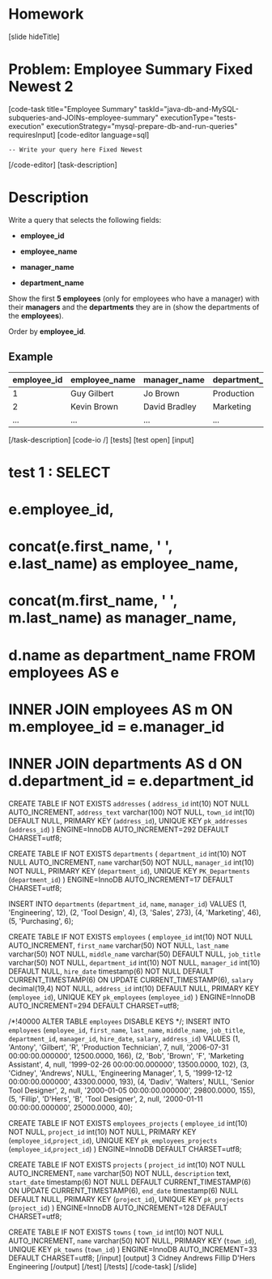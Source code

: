# Homework

[slide hideTitle]
# Problem: Employee Summary Fixed Newest 2
[code-task title="Employee Summary" taskId="java-db-and-MySQL-subqueries-and-JOINs-employee-summary" executionType="tests-execution" executionStrategy="mysql-prepare-db-and-run-queries" requiresInput]
[code-editor language=sql]
```
-- Write your query here Fixed Newest
```
[/code-editor]
[task-description]
# Description
Write a query that selects the following fields:

- **employee_id**

- **employee_name**

- **manager_name**	

- **department_name**

Show the first **5 employees** (only for employees who have a manager) with their **managers** and the **departments** they are in (show the departments of the **employees**). 

Order by **employee_id**.


## Example

| **employee_id** | **employee_name** |**manager_name** | **department_name** | 
| --- | --- | --- | --- | 
|1|	Guy Gilbert|	Jo Brown|	Production|
|2	|Kevin Brown|	David Bradley	|Marketing|
|...|	...|	...|	...|


[/task-description]
[code-io /]
[tests]
[test open]
[input]
# test 1 : SELECT
#                e.employee_id, 
#                concat(e.first_name, ' ', e.last_name) as employee_name, 
#                concat(m.first_name, ' ', m.last_name) as manager_name,
#                d.name as department_name FROM employees AS e
#                INNER JOIN employees AS m ON m.employee_id = e.manager_id
#                INNER JOIN departments AS d ON d.department_id = e.department_id

CREATE TABLE IF NOT EXISTS `addresses` (
  `address_id` int(10) NOT NULL AUTO_INCREMENT,
  `address_text` varchar(100) NOT NULL,
  `town_id` int(10) DEFAULT NULL,
  PRIMARY KEY (`address_id`),
  UNIQUE KEY `pk_addresses` (`address_id`)
) ENGINE=InnoDB AUTO_INCREMENT=292 DEFAULT CHARSET=utf8;

CREATE TABLE IF NOT EXISTS `departments` (
  `department_id` int(10) NOT NULL AUTO_INCREMENT,
  `name` varchar(50) NOT NULL,
  `manager_id` int(10) NOT NULL,
  PRIMARY KEY (`department_id`),
  UNIQUE KEY `PK_Departments` (`department_id`)
) ENGINE=InnoDB AUTO_INCREMENT=17 DEFAULT CHARSET=utf8;

INSERT INTO `departments` (`department_id`, `name`, `manager_id`) VALUES
	(1, 'Engineering', 12),
	(2, 'Tool Design', 4),
	(3, 'Sales', 273),
	(4, 'Marketing', 46),
	(5, 'Purchasing', 6);

CREATE TABLE IF NOT EXISTS `employees` (
  `employee_id` int(10) NOT NULL AUTO_INCREMENT,
  `first_name` varchar(50) NOT NULL,
  `last_name` varchar(50) NOT NULL,
  `middle_name` varchar(50) DEFAULT NULL,
  `job_title` varchar(50) NOT NULL,
  `department_id` int(10) NOT NULL,
  `manager_id` int(10) DEFAULT NULL,
  `hire_date` timestamp(6) NOT NULL DEFAULT CURRENT_TIMESTAMP(6) ON UPDATE CURRENT_TIMESTAMP(6),
  `salary` decimal(19,4) NOT NULL,
  `address_id` int(10) DEFAULT NULL,
  PRIMARY KEY (`employee_id`),
  UNIQUE KEY `pk_employees` (`employee_id`)
) ENGINE=InnoDB AUTO_INCREMENT=294 DEFAULT CHARSET=utf8;


/*!40000 ALTER TABLE `employees` DISABLE KEYS */;
INSERT INTO `employees` (`employee_id`, `first_name`, `last_name`, `middle_name`, `job_title`, `department_id`, `manager_id`, `hire_date`, `salary`, `address_id`) VALUES
	(1, 'Antony', 'Gilbert', 'R', 'Production Technician', 7, null, '2006-07-31 00:00:00.000000', 12500.0000, 166),
	(2, 'Bob', 'Brown', 'F', 'Marketing Assistant', 4, null, '1999-02-26 00:00:00.000000', 13500.0000, 102),
	(3, 'Cidney', 'Andrews', NULL, 'Engineering Manager', 1, 5, '1999-12-12 00:00:00.000000', 43300.0000, 193),
	(4, 'Dadiv', 'Walters', NULL, 'Senior Tool Designer', 2, null, '2000-01-05 00:00:00.000000', 29800.0000, 155),
	(5, 'Fillip', 'D\'Hers', 'B', 'Tool Designer', 2, null, '2000-01-11 00:00:00.000000', 25000.0000, 40);


CREATE TABLE IF NOT EXISTS `employees_projects` (
  `employee_id` int(10) NOT NULL,
  `project_id` int(10) NOT NULL,
  PRIMARY KEY (`employee_id`,`project_id`),
  UNIQUE KEY `pk_employees_projects` (`employee_id`,`project_id`)
) ENGINE=InnoDB DEFAULT CHARSET=utf8;

CREATE TABLE IF NOT EXISTS `projects` (
  `project_id` int(10) NOT NULL AUTO_INCREMENT,
  `name` varchar(50) NOT NULL,
  `description` text,
  `start_date` timestamp(6) NOT NULL DEFAULT CURRENT_TIMESTAMP(6) ON UPDATE CURRENT_TIMESTAMP(6),
  `end_date` timestamp(6) NULL DEFAULT NULL,
  PRIMARY KEY (`project_id`),
  UNIQUE KEY `pk_projects` (`project_id`)
) ENGINE=InnoDB AUTO_INCREMENT=128 DEFAULT CHARSET=utf8;

CREATE TABLE IF NOT EXISTS `towns` (
  `town_id` int(10) NOT NULL AUTO_INCREMENT,
  `name` varchar(50) NOT NULL,
  PRIMARY KEY (`town_id`),
  UNIQUE KEY `pk_towns` (`town_id`)
) ENGINE=InnoDB AUTO_INCREMENT=33 DEFAULT CHARSET=utf8;
[/input]
[output]
3
Cidney Andrews
Fillip D'Hers
Engineering
[/output]
[/test]
[/tests]
[/code-task]
[/slide]
